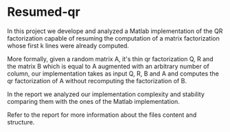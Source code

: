 # Resumed-qr
In this project we develope and analyzed a Matlab implementation of the QR factorization capable of resuming the computation of a matrix factorization whose first k lines were already computed.

More formally, given a random matrix A, it's thin qr factorization Q, R and the matrix B which is equal to A augmented with an arbitrary number of column, our implementation takes as input Q, R, B and A and computes the qr factorization of A without recomputing the factorization of B.

In the report we analyzed our implementation complexity and stability comparing them with the ones of the Matlab implementation. 

Refer to the report for more information about the files content and structure.
